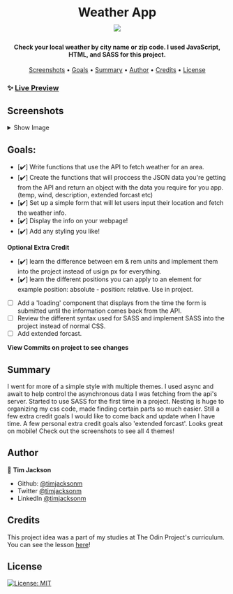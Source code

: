 <h1 align="center">
  <br>
  Weather App
  <br>
  <image src="dist/images/" width="50%"> 
</h1>

<h4 align="center">Check your local weather by city name or zip code. I used JavaScript, HTML, and SASS for this project.</h4>

<p align="center">
  <a href="#screenshots">Screenshots</a> •
  <a href="#goals">Goals</a> •
  <a href="#summary">Summary</a> •
  <a href="#author">Author</a> •
    <a href="#credits">Credits</a> •
  <a href="#license">License</a>
</p>

### ✨ [Live Preview](https://timjacksonm.github.io/Weather-App/)
## Screenshots

<details>
  <summary>Show Image</summary>

  ![GIF demo](src/assets/weatherDemo.gif)

The below images showcase responsive web design across a couple different devices.

  <image src="src/assets/s5preview.png">
  <image src="src/assets/iphone8preview.png">
  <image src="src/assets/ipadpreview.png">
</details>

## Goals:
- [✔️] Write functions that use the API to fetch weather for an area.
- [✔️] Create the functions that will proccess the JSON data you're getting from the API and return an object with the data you require for you app. (temp, wind, description, extended forcast etc)
- [✔️] Set up a simple form that will let users input their location and fetch the weather info.
- [✔️] Display the info on your webpage!
- [✔️] Add any styling you like!

**Optional Extra Credit**
- [✔️] learn the difference between em & rem units and implement them into the project instead of usign px for everything.
- [✔️] learn the different positions you can apply to an element for example position: absolute  - position: relative. Use in project.
- [ ] Add a 'loading' component that displays from the time the form is submitted until the information comes back from the API.
- [ ] Review the different syntax used for SASS and implement SASS into the project instead of normal CSS.
- [ ] Add extended forcast.

**View Commits on project to see changes**

## Summary

I went for more of a simple style with multiple themes. I used async and await to help control the asynchronous data I was fetching from the api's server. Started to use SASS for the first time in a project. Nesting is huge to organizing my css code, made finding certain parts so much easier. Still a few extra credit goals I would like to come back and update when I have time. A few personal extra credit goals also 'extended forcast'. Looks great on mobile! Check out the screenshots to see all 4 themes!

## Author

👤 **Tim Jackson**

- Github: [@timjacksonm](https://github.com/timjacksonm)
- Twitter [@timjacksonm](https://twitter.com/timjacksonm)
- LinkedIn [@timjacksonm](https://linkedin.com/in/timjacksonm)

## Credits

This project idea was a part of my studies at The Odin Project's curriculum. You can see the lesson <a href="https://www.theodinproject.com/paths/full-stack-javascript/courses/javascript/lessons/weather-app" target="_blank">here</a>!

## License

<p>
  <a href="https://choosealicense.com/licenses/mit/">
    <img alt="License: MIT" src="https://img.shields.io/badge/License-MIT-yellow.svg">
</p>

